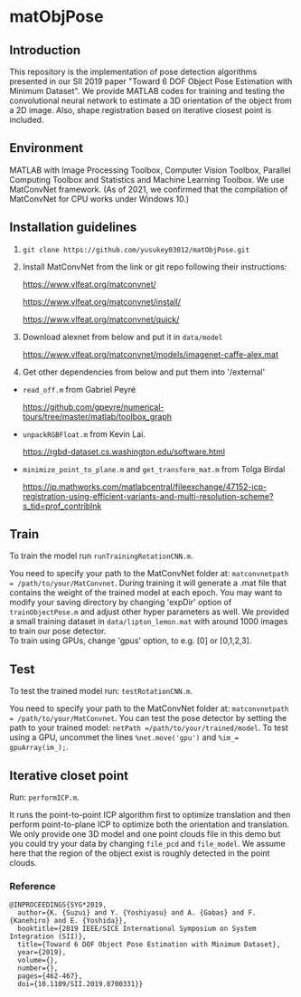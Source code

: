 # matObjPose
## Introduction
This repository is the implementation of pose detection algorithms presented in our SII 2019 paper "Toward 6 DOF Object Pose Estimation with Minimum Dataset".
We provide MATLAB codes for training and testing the convolutional neural network to estimate 
a 3D orientation of the object from a 2D image. Also, shape registration based on iterative closest point 
is included.

## Environment 
MATLAB with Image Processing Toolbox, Computer Vision Toolbox, Parallel Computing Toolbox and Statistics and Machine Learning Toolbox.
We use MatConvNet framework. (As of 2021, we confirmed that the compilation of MatConvNet for CPU works under Windows 10.)

## Installation guidelines
1. `git clone https://github.com/yusukey03012/matObjPose.git`

2. Install MatConvNet from the link or git repo following their instructions:
   
   https://www.vlfeat.org/matconvnet/
   
   https://www.vlfeat.org/matconvnet/install/
   
   https://www.vlfeat.org/matconvnet/quick/
   
3. Download alexnet from below and put it in `data/model`
   
    https://www.vlfeat.org/matconvnet/models/imagenet-caffe-alex.mat

4. Get other dependencies from below and put them into '/external'
- `read_off.m` from Gabriel Peyré
  
  https://github.com/gpeyre/numerical-tours/tree/master/matlab/toolbox_graph

- `unpackRGBFloat.m` from Kevin Lai.
  
  https://rgbd-dataset.cs.washington.edu/software.html

- `minimize_point_to_plane.m` and `get_transform_mat.m` from Tolga Birdal
  
  https://jp.mathworks.com/matlabcentral/fileexchange/47152-icp-registration-using-efficient-variants-and-multi-resolution-scheme?s_tid=prof_contriblnk

## Train
To train the model run `runTrainingRotationCNN.m`. 

You need to specify your path to the MatConvNet folder at: `matconvnetpath = /path/to/your/MatConvnet`.
During training it will generate a .mat file that contains the weight of the trained model at each epoch.
You may want to modify your saving directory by changing 'expDir' option of `trainObjectPose.m` and adjust other hyper parameters as well.
We provided a small training dataset in `data/lipton_lemon.mat` with around 1000 images to train our pose detector.  
To train using GPUs, change 'gpus' option, to e.g. [0] or [0,1,2,3].

## Test
To test the trained model run: `testRotationCNN.m`. 

You need to specify your path to the MatConvNet folder at: `matconvnetpath = /path/to/your/MatConvnet`.
You can test the pose detector by setting the path to your trained model: `netPath =/path/to/your/trained/model`.
To test using a GPU, uncommet the lines `%net.move('gpu')` and `%im_= gpuArray(im_);`.  

## Iterative closet point
Run: `performICP.m`.

It runs the point-to-point ICP algorithm first to optimize translation and then perform point-to-plane ICP to optimize both the orientation and translation.
We only provide one 3D model and one point clouds file in this demo but you could try your data by changing
`file_pcd` and  `file_model`. 
We assume here that the region of the object exist is roughly detected in the point clouds.   

### Reference
```
@INPROCEEDINGS{SYG*2019,
  author={K. {Suzui} and Y. {Yoshiyasu} and A. {Gabas} and F. {Kanehiro} and E. {Yoshida}},
  booktitle={2019 IEEE/SICE International Symposium on System Integration (SII)}, 
  title={Toward 6 DOF Object Pose Estimation with Minimum Dataset}, 
  year={2019},
  volume={},
  number={},
  pages={462-467},
  doi={10.1109/SII.2019.8700331}}
```

